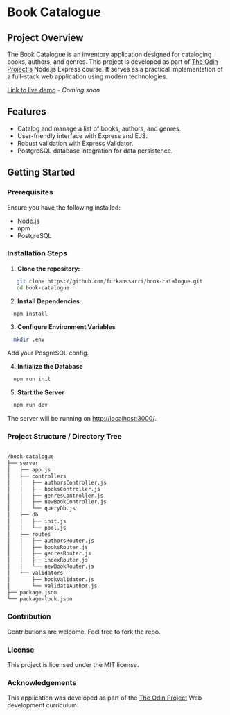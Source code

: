 # Book Catalogue

## Project Overview

The Book Catalogue is an inventory application designed for cataloging books, authors, and genres. This project is developed as part of [The Odin Project's](https://www.theodinproject.com) Node.js Express course. It serves as a practical implementation of a full-stack web application using modern technologies.

[Link to live demo](#) - *Coming soon*

## Features

- Catalog and manage a list of books, authors, and genres.
- User-friendly interface with Express and EJS.
- Robust validation with Express Validator.
- PostgreSQL database integration for data persistence.

## Getting Started

### Prerequisites

Ensure you have the following installed:

- Node.js
- npm
- PostgreSQL

### Installation Steps

1. **Clone the repository:**

```sh
   git clone https://github.com/furkanssarri/book-catalogue.git
   cd book-catalogue
```

2. **Install Dependencies**

```sh
  npm install
```

3. **Configure Environment Variables**

```sh
  mkdir .env
```

Add your PosgreSQL config.

4. **Initialize the Database**

```sh
  npm run init
```

5. **Start the Server**

```sh
  npm run dev
```

The server will be running on <http://localhost:3000/>.

### Project Structure / Directory Tree

```txt

/book-catalogue
├── server
│   ├── app.js
│   ├── controllers
│   │   ├── authorsController.js
│   │   ├── booksController.js
│   │   ├── genresController.js
│   │   ├── newBookController.js
│   │   └── queryDb.js
│   ├── db
│   │   ├── init.js
│   │   └── pool.js
│   ├── routes
│   │   ├── authorsRouter.js
│   │   ├── booksRouter.js
│   │   ├── genresRouter.js
│   │   ├── indexRouter.js
│   │   └── newBookRouter.js
│   └── validators
│       ├── bookValidator.js
│       └── validateAuthor.js
├── package.json
└── package-lock.json
```

### Contribution

Contributions are welcome. Feel free to fork the repo.

### License

This project is licensed under the MIT license.

### Acknowledgements

This application was developed as part of the [The Odin Project](theodinproject.com) Web development curriculum.
